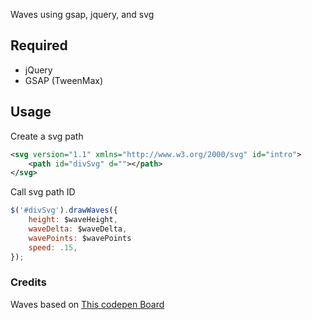 Waves using gsap, jquery, and svg

## Required
- jQuery
- GSAP (TweenMax)

## Usage

Create a svg path
```svg
<svg version="1.1" xmlns="http://www.w3.org/2000/svg" id="intro">
    <path id="divSvg" d=""></path>
</svg>
````


Call svg path ID
```js
$('#divSvg').drawWaves({
    height: $waveHeight,
    waveDelta: $waveDelta,
    wavePoints: $wavePoints
    speed: .15,
});
```

### Credits

Waves based on [This codepen Board](https://codepen.io/grimor/pen/qbXLdN)

